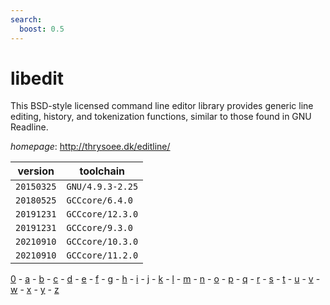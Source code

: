 ```yaml
---
search:
  boost: 0.5
---
```

# libedit

This BSD-style licensed command line editor library provides generic line editing, history, and tokenization functions, similar to those found in GNU Readline.

*homepage*: <http://thrysoee.dk/editline/>

version | toolchain
--------|----------
``20150325`` | ``GNU/4.9.3-2.25``
``20180525`` | ``GCCcore/6.4.0``
``20191231`` | ``GCCcore/12.3.0``
``20191231`` | ``GCCcore/9.3.0``
``20210910`` | ``GCCcore/10.3.0``
``20210910`` | ``GCCcore/11.2.0``

[0](../0/index.md) - [a](../a/index.md) - [b](../b/index.md) - [c](../c/index.md) - [d](../d/index.md) - [e](../e/index.md) - [f](../f/index.md) - [g](../g/index.md) - [h](../h/index.md) - [i](../i/index.md) - [j](../j/index.md) - [k](../k/index.md) - [l](../l/index.md) - [m](../m/index.md) - [n](../n/index.md) - [o](../o/index.md) - [p](../p/index.md) - [q](../q/index.md) - [r](../r/index.md) - [s](../s/index.md) - [t](../t/index.md) - [u](../u/index.md) - [v](../v/index.md) - [w](../w/index.md) - [x](../x/index.md) - [y](../y/index.md) - [z](../z/index.md)

